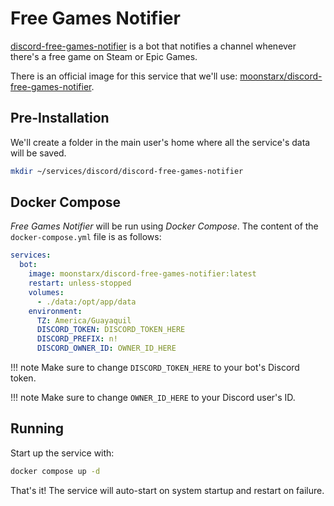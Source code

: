 # Free Games Notifier

[discord-free-games-notifier](https://github.com/moonstar-x/discord-free-games-notifier) is a bot that notifies a channel whenever there's a free game on Steam or Epic Games.

There is an official image for this service that we'll use: [moonstarx/discord-free-games-notifier](https://hub.docker.com/r/moonstarx/discord-free-games-notifier).

## Pre-Installation

We'll create a folder in the main user's home where all the service's data will be saved.

```bash
mkdir ~/services/discord/discord-free-games-notifier
```

## Docker Compose

*Free Games Notifier* will be run using *Docker Compose*. The content of the `docker-compose.yml` file is as follows:

```yaml
services:
  bot:
    image: moonstarx/discord-free-games-notifier:latest
    restart: unless-stopped
    volumes:
      - ./data:/opt/app/data
    environment:
      TZ: America/Guayaquil
      DISCORD_TOKEN: DISCORD_TOKEN_HERE
      DISCORD_PREFIX: n!
      DISCORD_OWNER_ID: OWNER_ID_HERE
```

!!! note
    Make sure to change `DISCORD_TOKEN_HERE` to your bot's Discord token.

!!! note
    Make sure to change `OWNER_ID_HERE` to your Discord user's ID.

## Running

Start up the service with:

```bash
docker compose up -d
```

That's it! The service will auto-start on system startup and restart on failure.
